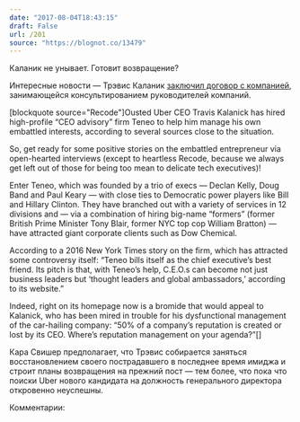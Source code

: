 ```yaml
---
date: "2017-08-04T18:43:15"
draft: False
url: /201
source: "https://blognot.co/13479"
---
```


[‌](https://res.cloudinary.com/blognot/image/upload/v1501861290/IMG_0222_aihjv3.jpg)Каланик не унывает. Готовит возвращение?

Интересные новости — Трэвис Каланик [заключил договор с компанией](https://www.recode.net/2017/8/3/16092864/travis-kalanick-hires-ceo-advisory-firm-teneo-pr-improve-his-tarnished-image), занимающейся консультированием руководителей компаний.

[blockquote source="Recode"]Ousted Uber CEO Travis Kalanick has hired high-profile “CEO advisory” firm Teneo to help him manage his own embattled interests, according to several sources close to the situation.

So, get ready for some positive stories on the embattled entrepreneur via open-hearted interviews (except to heartless Recode, because we always get left out of those for being too mean to delicate tech executives)!

Enter Teneo, which was founded by a trio of execs — Declan Kelly, Doug Band and Paul Keary — with close ties to Democratic power players like Bill and Hillary Clinton. They have branched out with a variety of services in 12 divisions and — via a combination of hiring big-name “formers” (former British Prime Minister Tony Blair, former NYC top cop William Bratton) — have attracted giant corporate clients such as Dow Chemical.

According to a 2016 New York Times story on the firm, which has attracted some controversy itself: “Teneo bills itself as the chief executive’s best friend. Its pitch is that, with Teneo’s help, C.E.O.s can become not just business leaders but ‘thought leaders and global ambassadors,’ according to its website.”

Indeed, right on its homepage now is a bromide that would appeal to Kalanick, who has been mired in trouble for his dysfunctional management of the car-hailing company: “50% of a company’s reputation is created or lost by its CEO. Where’s reputation management on your agenda?”[]



Кара Свишер предполагает, что Трэвис собирается заняться восстановлением своего пострадавшего в последнее время имиджа и строит планы возвращения на прежний пост — тем более, что пока что поиски Uber нового кандидата на должность генерального директора откровенно неуспешны.

Комментарии:
